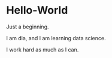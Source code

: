 # Hello-World

Just a beginning.

I am dia, and I am learning data science.

I work hard as much as I can.

